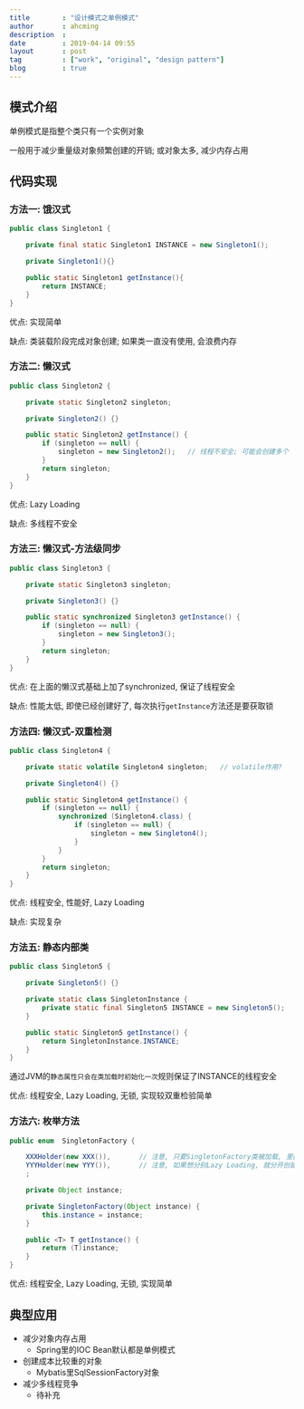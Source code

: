 ```yaml
---
title        : "设计模式之单例模式"
author       : ahcming
description  : 
date         : 2019-04-14 09:55
layout       : post
tag          : ["work", "original", "design pattern"]
blog         : true
---
```


## 模式介绍

单例模式是指整个类只有一个实例对象

一般用于减少重量级对象频繁创建的开销; 或对象太多, 减少内存占用

## 代码实现

### 方法一: 饿汉式

```java
public class Singleton1 {

    private final static Singleton1 INSTANCE = new Singleton1();

    private Singleton1(){}

    public static Singleton1 getInstance(){
        return INSTANCE;
    }
}
```

优点: 实现简单

缺点: 类装载阶段完成对象创建; 如果类一直没有使用, 会浪费内存

### 方法二: 懒汉式

```java
public class Singleton2 {

    private static Singleton2 singleton;

    private Singleton2() {}

    public static Singleton2 getInstance() {
        if (singleton == null) {
            singleton = new Singleton2();   // 线程不安全; 可能会创建多个
        }
        return singleton;
    }
}
```

优点: Lazy Loading

缺点: 多线程不安全

### 方法三: 懒汉式-方法级同步

```java
public class Singleton3 {

    private static Singleton3 singleton;

    private Singleton3() {}

    public static synchronized Singleton3 getInstance() {
        if (singleton == null) {
            singleton = new Singleton3();
        }
        return singleton;
    }
}
```

优点: 在上面的懒汉式基础上加了synchronized, 保证了线程安全

缺点: 性能太低, 即使已经创建好了, 每次执行`getInstance`方法还是要获取锁

### 方法四: 懒汉式-双重检测

```java
public class Singleton4 {

    private static volatile Singleton4 singleton;   // volatile作用?

    private Singleton4() {}

    public static Singleton4 getInstance() {
        if (singleton == null) {
            synchronized (Singleton4.class) {
                if (singleton == null) {
                    singleton = new Singleton4();
                }
            }
        }
        return singleton;
    }
}
```

优点: 线程安全, 性能好, Lazy Loading

缺点: 实现复杂

### 方法五: 静态内部类

```java
public class Singleton5 {

    private Singleton5() {}

    private static class SingletonInstance {
        private static final Singleton5 INSTANCE = new Singleton5();
    }

    public static Singleton5 getInstance() {
        return SingletonInstance.INSTANCE;
    }
}
```

通过JVM的`静态属性只会在类加载时初始化一次`规则保证了INSTANCE的线程安全

优点: 线程安全, Lazy Loading, 无锁, 实现较双重检验简单

### 方法六: 枚举方法

```java
public enum  SingletonFactory {

    XXXHolder(new XXX()),       // 注意, 只要SingletonFactory类被加载, 里面所有枚举的instance就创建了
    YYYHolder(new YYY()),       // 注意, 如果想分别Lazy Loading, 就分开创建不同的枚举工厂类
    ;

    private Object instance;

    private SingletonFactory(Object instance) {
        this.instance = instance;
    }

    public <T> T getInstance() {
        return (T)instance;
    }
}
```

优点: 线程安全, Lazy Loading, 无锁, 实现简单

## 典型应用

- 减少对象内存占用
    + Spring里的IOC Bean默认都是单例模式
- 创建成本比较重的对象
    + Mybatis里SqlSessionFactory对象
- 减少多线程竞争
    + 待补充
